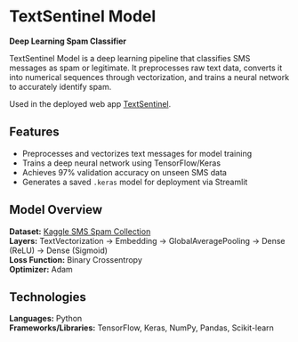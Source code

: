 # TextSentinel Model
**Deep Learning Spam Classifier**

TextSentinel Model is a deep learning pipeline that classifies SMS messages as spam or legitimate.
It preprocesses raw text data, converts it into numerical sequences through vectorization, and trains a neural network to accurately identify spam.

Used in the deployed web app [TextSentinel](https://github.com/sanjitmukesh/textsentinel-app).

## Features
- Preprocesses and vectorizes text messages for model training
- Trains a deep neural network using TensorFlow/Keras
- Achieves 97% validation accuracy on unseen SMS data
- Generates a saved `.keras` model for deployment via Streamlit

## Model Overview
**Dataset:** [Kaggle SMS Spam Collection](https://www.kaggle.com/datasets/uciml/sms-spam-collection-dataset)  
**Layers:** TextVectorization → Embedding → GlobalAveragePooling → Dense (ReLU) → Dense (Sigmoid)  
**Loss Function:** Binary Crossentropy  
**Optimizer:** Adam  

## Technologies
**Languages:** Python  
**Frameworks/Libraries:** TensorFlow, Keras, NumPy, Pandas, Scikit-learn
